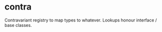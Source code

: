 # contra
Contravariant registry to map types to whatever. Lookups honour interface / base classes. 
